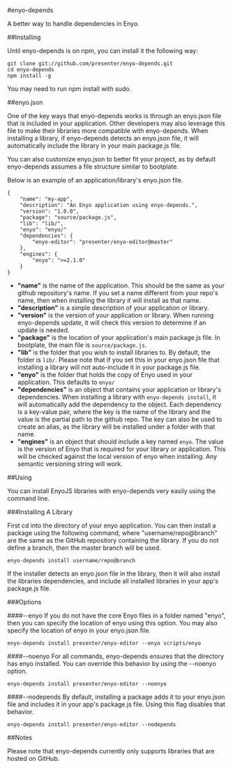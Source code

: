 #enyo-depends

A better way to handle dependencies in Enyo.

##Installing

Until enyo-depends is on npm, you can install it the following way:

	git clone git://github.com/presenter/enyo-depends.git
	cd enyo-depends
	npm install -g

You may need to run npm install with sudo.

##enyo.json

One of the key ways that enyo-depends works is through an enyo.json file that is included in your application. Other developers may also leverage this file to make their libraries more compatible with enyo-depends. When installing a library, if enyo-depends detects an enyo.json file, it will automatically include the library in your main package.js file.

You can also customize enyo.json to better fit your project, as by default enyo-depends assumes a file structure similar to bootplate.

Below is an example of an application/library's enyo.json file.

	{
		"name": "my-app",
		"description": "An Enyo application using enyo-depends.",
		"version": "1.0.0",
		"package": "source/package.js",
		"lib": "lib/",
		"enyo": "enyo/"
		"dependencies": {
			"enyo-editor": "presenter/enyo-editor@master"
		},
		"engines": {
			"enyo": ">=2.1.0"
		}
	}

- __"name"__ is the name of the application. This should be the same as your github repository's name. If you set a name different from your repo's name, then when installing the library it will install as that name.
- __"description"__ is a simple description of your application or library.
- __"version"__ is the version of your application or library. When running enyo-depends update, it will check this version to determine if an update is needed.
- __"package"__ is the location of your application's main package.js file. In bootplate, the main file is `source/package.js`. 
- __"lib"__ is the folder that you wish to install libraries to. By default, the folder is `lib/`. Please note that if you set this in your enyo.json file that installing a library will not auto-include it in your package.js file.
- __"enyo"__ is the folder that holds the copy of Enyo used in your application. This defaults to `enyo/`
- __"dependencies"__ is an object that contains your application or library's dependencies. When installing a library with `enyo-depends install`, it will automatically add the dependency to the object. Each dependency is a key-value pair, where the key is the name of the library and the value is the partial path to the github repo. The key can also be used to create an alias, as the library will be installed under a folder with that name.
- __"engines"__ is an object that should include a key named `enyo`. The value is the version of Enyo that is required for your library or application. This will be checked against the local version of enyo when installing. Any semantic versioning string will work.

##Using

You can install EnyoJS libraries with enyo-depends very easily using the command line.

###Installing A Library

First cd into the directory of your enyo application. You can then install a package using the following command, where "username/repo@branch" are the same as the GitHub repository containing the library. If you do not define a branch, then the master branch will be used.

	enyo-depends install username/repo@branch

If the installer detects an enyo.json file in the library, then it will also install the libraries dependencies, and include all installed libraries in your app's package.js file.

###Options

####--enyo
If you do not have the core Enyo files in a folder named "enyo", then you can specify the location of enyo using this option. You may also specify the location of enyo in your enyo.json file.

	enyo-depends install presenter/enyo-editor --enyo scripts/enyo

####--noenyo
For all commands, enyo-depends ensures that the directory has enyo installed. You can override this behavior by using the --noenyo option.

	enyo-depends install presenter/enyo-editor --noenyo

####--nodepends
By default, installing a package adds it to your enyo.json file and includes it in your app's package.js file. Using this flag disables that behavior.

	enyo-depends install presenter/enyo-editor --nodepends

##Notes

Please note that enyo-depends currently only supports libraries that are hosted on GitHub.